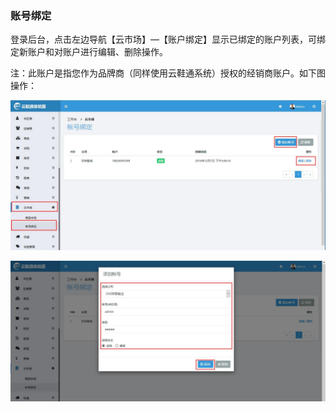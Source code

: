 ### 账号绑定

登录后台，点击左边导航【云市场】—【账户绑定】显示已绑定的账户列表，可绑定新账户和对账户进行编辑、删除操作。

注：此账户是指您作为品牌商（同样使用云鞋通系统）授权的经销商账户。如下图操作：

![](/assets/账号绑定1.jpg)

![](/assets/账号绑定2.jpg)


